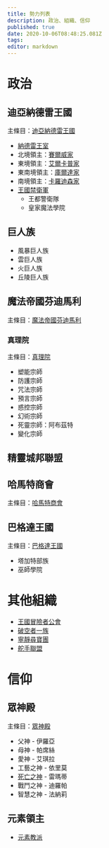 ```yaml
---
title: 勢力列表
description: 政治、組織、信仰
published: true
date: 2020-10-06T08:48:25.081Z
tags: 
editor: markdown
---
```


# 政治
## 迪亞納德雷王國
主條目：[迪亞納德雷王國](/組織/迪亞納德雷王國)
* [納德雷王室](/組織/納德雷王室)
* 北境領主：[賽爾威家](/組織/賽爾威家)
* 東境領主：[艾爾卡普家](/組織/艾爾卡普家)
* 東南境領主：[庫爾達家](/組織/庫爾達家)
* 南境領主：[卡羅迪森家](/組織/卡羅迪森家)
* [王國禁衛軍](/組織/王國禁衛軍)
  - 王都警衛隊
  - 皇家魔法學院

## 巨人族
* 風暴巨人族
* 雲巨人族
* 火巨人族
* 丘陵巨人族

## 魔法帝國芬迪馬利
主條目：[魔法帝國芬迪馬利](/組織/魔法帝國芬迪馬利)
### 真理院
主條目：[真理院](/組織/真理院)
* 塑能宗師
* 防護宗師
* 咒法宗師
* 預言宗師
* 惑控宗師
* 幻術宗師
* 死靈宗師：阿布茲特
* 變化宗師

## 精靈城邦聯盟

## 哈馬特商會
主條目：[哈馬特商會](/組織/哈馬特商會)
## 巴格達王國
主條目：[巴格達王國](/組織/巴格達王國)
- 塔加特部族
- 巫師學院
# 其他組織
* [王國冒險者公會](/組織/冒險者公會)
* [破空者一族](/組織/破空者一族)
* [寧靜尋寶團](/組織/勸世宗親會)
* [舵手聯盟](/組織/舵手聯盟)

# 信仰
## 眾神殿
主條目：[眾神殿](/組織/眾神殿)
* 父神 - 伊羅亞
* 母神 - 帕席絲
* 愛神 - 艾琪拉
* 工藝之神 - 依里莫
* [死亡之神](/組織/死亡之神) - 雷瑪蒂
* 戰鬥之神 - 迪羅帕
* 智慧之神 - 法納莉
## 元素領主
* [元素教派](/組織/元素教派)
